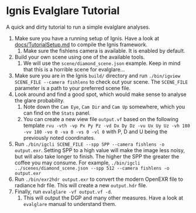 # Ignis Evalglare Tutorial

A quick and dirty tutorial to run a simple evalglare analyses.

 1. Make sure you have a running setup of Ignis. Have a look at [docs/TutorialSetup.md](TutorialSetup.md) to compile the Ignis framework. 
    1. Make sure the fishlens camera is available. It is enabled by default.
 2. Build your own scene using one of the available tools.
    1. We will use the `scene/diamond_scene.json` example. Keep in mind that this is a horrible scene for evalglare...
 3. Make sure you are in the Ignis `build/` directory and run `./bin/igview SCENE_FILE --camera fishlens` to check out your scene. The `SCENE_FILE` parameter is a path to your preferred scene file.
 4. Look around and find a good spot, which would make sense to analyse the glare probability.
    1. Note down the `Cam Eye`, `Cam Dir` and `Cam Up` somewhere, which you can find on the `Stats` panel.
    2. You can create a new view file `output.vf` based on the following template `rvu -vth -vp Px Py Pz -vd Dx Dy Dz -vu Ux Uy Uz -vh 180 -vv 180 -vo 0 -va 0 -vs 0 -vl 0` with P, D and U being the previously noted coordinates.
 5. Run `./bin/igcli SCENE_FILE --spp SPP --camera fishlens -o output.exr`. Setting SPP to a high value will make the image less noisy, but will also take longer to finish. The higher the SPP the greater the coffee you may consume. For example, `./bin/igcli ../scenes/diamond_scene.json --spp 512 --camera fishlens -o output.exr`
 6. Run `./bin/exr2hdr output.exr` to convert the modern OpenEXR file to radiance hdr file. This will create a new `output.hdr` file.
 7. Finally, run `evalglare -vf output.vf -d`.
    1. This will output the DGP and many other measures. Have a look at `evalglare` manual to understand them. 